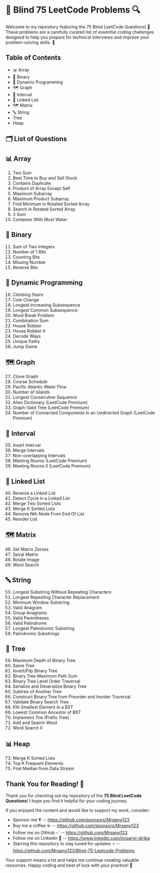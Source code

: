 # 🧠 Blind 75 LeetCode Problems 🔍

Welcome to my repository featuring the 75 Blind LeetCode Questions! 🎯 These problems are a carefully curated list of essential coding challenges designed to help you prepare for technical interviews and improve your problem-solving skills. 💪

## Table of Contents
* 📊 Array
* 🔢 Binary
* 🧩 Dynamic Programming
* 🗺️ Graph
* 📅 Interval
* 🔗 Linked List
* 🗺️ Matrix
* 🔤 String
* Tree
* Heap

## 🗂️ List of Questions

## 📊 Array
1. Two Sum
2. Best Time to Buy and Sell Stock
3. Contains Duplicate
4. Product of Array Except Self
5. Maximum Subarray
6. Maximum Product Subarray
7. Find Minimum in Rotated Sorted Array
8. Search in Rotated Sorted Array
9. 3 Sum
10. Container With Most Water

## 🔢 Binary
11. Sum of Two Integers
12. Number of 1 Bits
13. Counting Bits
14. Missing Number
15. Reverse Bits

## 🧩 Dynamic Programming
16. Climbing Stairs
17. Coin Change
18. Longest Increasing Subsequence
19. Longest Common Subsequence
20. Word Break Problem
21. Combination Sum
22. House Robber
23. House Robber II
24. Decode Ways
25. Unique Paths
26. Jump Game

## 🗺️ Graph
27. Clone Graph
28. Course Schedule
29. Pacific Atlantic Water Flow
30. Number of Islands
31. Longest Consecutive Sequence
32. Alien Dictionary (LeetCode Premium)
33. Graph Valid Tree (LeetCode Premium)
34. Number of Connected Components in an Undirected Graph (LeetCode Premium)

## 📅 Interval
35. Insert Interval
36. Merge Intervals
37. Non-overlapping Intervals
38. Meeting Rooms (LeetCode Premium)
39. Meeting Rooms II (LeetCode Premium)

## 🔗 Linked List
40. Reverse a Linked List
41. Detect Cycle in a Linked List
42. Merge Two Sorted Lists
43. Merge K Sorted Lists
44. Remove Nth Node From End Of List
45. Reorder List

## 🗺️ Matrix
46. Set Matrix Zeroes
47. Spiral Matrix
48. Rotate Image
49. Word Search

## 🔤 String
50. Longest Substring Without Repeating Characters
51. Longest Repeating Character Replacement
52. Minimum Window Substring
53. Valid Anagram
54. Group Anagrams
55. Valid Parentheses
56. Valid Palindrome
57. Longest Palindromic Substring
58. Palindromic Substrings
## 🌳 Tree
59. Maximum Depth of Binary Tree
60. Same Tree
61. Invert/Flip Binary Tree
62. Binary Tree Maximum Path Sum
63. Binary Tree Level Order Traversal
64. Serialize and Deserialize Binary Tree
65. Subtree of Another Tree
66. Construct Binary Tree from Preorder and Inorder Traversal
67. Validate Binary Search Tree
68. Kth Smallest Element in a BST
69. Lowest Common Ancestor of BST
70. Implement Trie (Prefix Tree)
71. Add and Search Word
72. Word Search II

## 📊 Heap
73. Merge K Sorted Lists
74. Top K Frequent Elements
75. Find Median from Data Stream

## Thank You for Reading! 🙏

Thank you for checking out my repository of the **75 Blind LeetCode Questions**! I hope you find it helpful for your coding journey. 

If you enjoyed the content and would like to support my work, consider:
- Sponsor me 💗 -- https://github.com/sponsors/Mrsanyi123 
- Buy me a coffee ☕ -- https://github.com/sponsors/Mrsanyi123 
- Follow me on GitHub ✅ -- https://github.com/Mrsanyi123
- Follow me on Linkedin 🤗 -- https://www.linkedin.com/in/sanyi-diriba
- Starring this repository to stay tuned for updates ⭐ -- https://github.com/Mrsanyi123/Blind-75-Leetcode-Problems

Your support means a lot and helps me continue creating valuable resources. Happy coding and best of luck with your practice! 🚀
